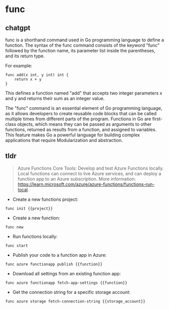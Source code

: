 # func 
## chatgpt 
func is a shorthand command used in Go programming language to define a function. The syntax of the func command consists of the keyword "func" followed by the function name, its parameter list inside the parentheses, and its return type. 

For example:

```
func add(x int, y int) int {
    return x + y
}
```

This defines a function named "add" that accepts two integer parameters x and y and returns their sum as an integer value. 

The "func" command is an essential element of Go programming language, as it allows developers to create reusable code blocks that can be called multiple times from different parts of the program. Functions in Go are first-class objects, which means they can be passed as arguments to other functions, returned as results from a function, and assigned to variables. This feature makes Go a powerful language for building complex applications that require Modularization and abstraction. 

## tldr 
 
> Azure Functions Core Tools: Develop and test Azure Functions locally.
> Local functions can connect to live Azure services, and can deploy a function app to an Azure subscription.
> More information: <https://learn.microsoft.com/azure/azure-functions/functions-run-local>.

- Create a new functions project:

`func init {{project}}`

- Create a new function:

`func new`

- Run functions locally:

`func start`

- Publish your code to a function app in Azure:

`func azure functionapp publish {{function}}`

- Download all settings from an existing function app:

`func azure functionapp fetch-app-settings {{function}}`

- Get the connection string for a specific storage account:

`func azure storage fetch-connection-string {{storage_account}}`

